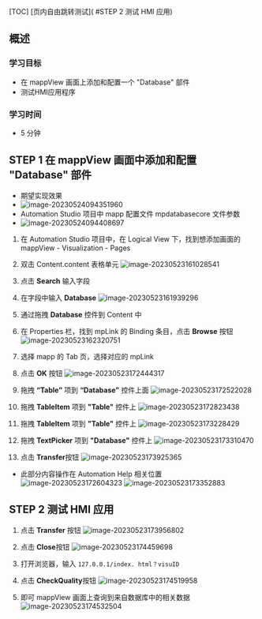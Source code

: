 [TOC]
[页内自由跳转测试]( #STEP 2 测试 HMI 应用)

## 概述 
### 学习目标
- 在 mappView 画面上添加和配置一个 "Database" 部件
- 测试HMI应用程序
### 学习时间
- 5  分钟
## STEP 1 在 mappView 画面中添加和配置 "Database" 部件
- 期望实现效果 
- ![image-20230524094351960](FILES/037_mappDatabase4/image-20230524094351960.png)
- Automation Studio 项目中 mapp 配置文件 mpdatabasecore 文件参数
- ![image-20230524094408697](FILES/037_mappDatabase4/image-20230524094408697.png)


1. 在 Automation Studio 项目中，在 Logical View 下，找到想添加画面的 mappView - Visualization - Pages
2. 双击 Content.content 表格单元
![image-20230523161028541](FILES/037_mappDatabase4/image-20230523161028541.png)

1. 点击 **Search** 输入字段
2. 在字段中输入 **Database**
![image-20230523161939296](FILES/037_mappDatabase4/image-20230523161939296.png)

1. 通过拖拽 **Database** 控件到 Content 中
2. 在 Properties 栏，找到 mpLink 的 Binding 条目，点击 **Browse** 按钮
![image-20230523162320751](FILES/037_mappDatabase4/image-20230523162320751.png)

1. 选择 mapp 的 Tab 页，选择对应的 mpLink
2. 点击 **OK** 按钮
![image-20230523172444317](FILES/037_mappDatabase4/image-20230523172444317.png)

1. 拖拽 **“Table”** 项到 **“Database”** 控件上面
![image-20230523172522028](FILES/037_mappDatabase4/image-20230523172522028.png)

1. 拖拽 **TableItem** 项到 **"Table"** 控件上
![image-20230523172823438](FILES/037_mappDatabase4/image-20230523172823438.png)

1. 拖拽 **TableItem** 项到 **"Table"** 控件上
![image-20230523173228429](FILES/037_mappDatabase4/image-20230523173228429.png)

1. 拖拽 **TextPicker** 项到 **"Database"** 控件上
![image-20230523173310470](FILES/037_mappDatabase4/image-20230523173310470.png)

1. 点击 **Transfer**按钮
![image-20230523173925365](FILES/037_mappDatabase4/image-20230523173925365.png)

- 此部分内容操作在 Automation Help 相关位置
![image-20230523172604323](FILES/037_mappDatabase4/image-20230523172604323.png)
![image-20230523173352883](FILES/037_mappDatabase4/image-20230523173352883.png)
## STEP 2 测试 HMI 应用
1. 点击 **Transfer** 按钮
![image-20230523173956802](FILES/037_mappDatabase4/image-20230523173956802.png)

1. 点击 **Close**按钮
![image-20230523174459698](FILES/037_mappDatabase4/image-20230523174459698.png)

1. 打开浏览器，输入 `127.0.0.1/index. html？visuID`
2. 点击 **CheckQuality**按钮
![image-20230523174519958](FILES/037_mappDatabase4/image-20230523174519958.png)

1. 即可 mappView 画面上查询到来自数据库中的相关数据
![image-20230523174532504](FILES/037_mappDatabase4/image-20230523174532504.png)
